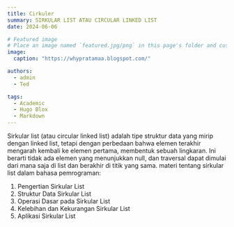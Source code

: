```yaml
---
title: Cirkuler
summary: SIRKULAR LIST ATAU CIRCULAR LINKED LIST
date: 2024-06-06

# Featured image
# Place an image named `featured.jpg/png` in this page's folder and customize its options here.
image:
  caption: "https://whypratamaa.blogspot.com/"

authors:
  - admin
  - Ted

tags:
  - Academic
  - Hugo Blox
  - Markdown
---
```


Sirkular list (atau circular linked list) adalah tipe struktur data yang mirip dengan linked list, tetapi dengan perbedaan bahwa elemen terakhir mengarah kembali ke elemen pertama, membentuk sebuah lingkaran. Ini berarti tidak ada elemen yang menunjukkan null, dan traversal dapat dimulai dari mana saja di list dan berakhir di titik yang sama.
materi tentang sirkular list dalam bahasa pemrograman:

1. Pengertian Sirkular List
2. Struktur Data Sirkular List
3. Operasi Dasar pada Sirkular List
4. Kelebihan dan Kekurangan Sirkular List
5. Aplikasi Sirkular List
